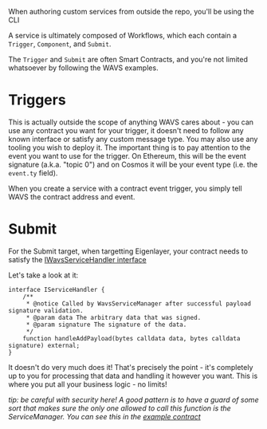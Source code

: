 When authoring custom services from outside the repo, you'll be using the CLI

A service is ultimately composed of Workflows, which each contain a `Trigger`, `Component`, and `Submit`.

The `Trigger` and `Submit` are often Smart Contracts, and you're not limited whatsoever by following the WAVS examples.

# Triggers

This is actually outside the scope of anything WAVS cares about - you can use any contract you want for your trigger, it doesn't need to follow any known interface or satisfy any custom message type. You may also use any tooling you wish to deploy it. The important thing is to pay attention to the event you want to use for the trigger. On Ethereum, this will be the event signature (a.k.a. "topic 0") and on Cosmos it will be your event type (i.e. the `event.ty` field).

When you create a service with a contract event trigger, you simply tell WAVS the contract address and event.

# Submit

For the Submit target, when targetting Eigenlayer, your contract needs to satisfy the [IWavsServiceHandler interface](../contracts/solidity/interfaces/IWavsServiceHandler.sol)

Let's take a look at it:

```Solidity
interface IServiceHandler {
    /**
     * @notice Called by WavsServiceManager after successful payload signature validation.
     * @param data The arbitrary data that was signed.
     * @param signature The signature of the data.
     */
    function handleAddPayload(bytes calldata data, bytes calldata signature) external;
}
```

It doesn't do very much does it! That's precisely the point - it's completely up to you for processing that data and handling it however you want. This is where you put all your business logic - no limits!

_tip: be careful with security here! A good pattern is to have a guard of some sort that makes sure the only one allowed to call this function is the ServiceManager. You can see this in the [example contract](../examples/contracts/solidity/SimpleSubmit.sol)_
